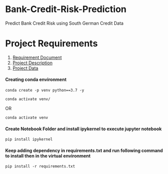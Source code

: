 # Bank-Credit-Risk-Prediction
Predict Bank Credit Risk using South German Credit Data

# Project Requirements 
1. [Requirement Document](https://drive.google.com/file/d/1DgBcDSYCxdmoKFhxtlCN-5VGSZhLGOTC/view)
2. [Project Description](https://archive.ics.uci.edu/ml/datasets/South+German+Credit#)
3. [Project Data](https://archive.ics.uci.edu/ml/machine-learning-databases/00522/SouthGermanCredit.zip)


#### Creating conda environment
```
conda create -p venv python==3.7 -y
```
```
conda activate venv/
```
OR 
```
conda activate venv
```

#### Create Notebook Folder and install ipykernel to execute jupyter notebook
```
pip install ipykernel
```

#### Keep adding dependency in requirements.txt and run following command to install then in the virtual environment

```
pip install -r requirements.txt
```